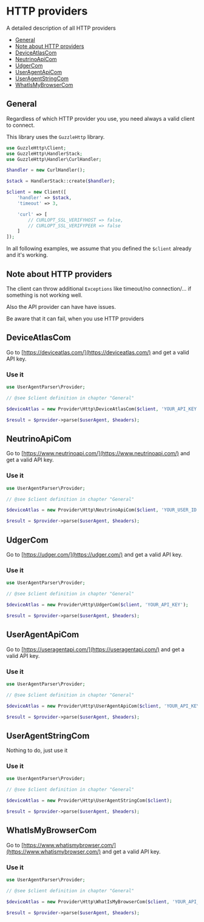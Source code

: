 
# HTTP providers

A detailed description of all HTTP providers

- [General](#general)
- [Note about HTTP providers](#note-about-http-providers)
- [DeviceAtlasCom](#deviceatlascom)
- [NeutrinoApiCom](#neutrinoapicom)
- [UdgerCom](#udgercom)
- [UserAgentApiCom](#iseragentapicom)
- [UserAgentStringCom](#useragentstringcom)
- [WhatIsMyBrowserCom](#whatismybrowsercom)


## General

Regardless of which HTTP provider you use, you need always a valid client to connect.

This library uses the `GuzzleHttp` library.

```php
use GuzzleHttp\Client;
use GuzzleHttp\HandlerStack;
use GuzzleHttp\Handler\CurlHandler;

$handler = new CurlHandler();

$stack = HandlerStack::create($handler);

$client = new Client([
    'handler' => $stack,
    'timeout' => 3,

    'curl' => [
        // CURLOPT_SSL_VERIFYHOST => false,
        // CURLOPT_SSL_VERIFYPEER => false
    ]
]);
```

In all following examples, we assume that you defined the `$client` already and it's working.

## Note about HTTP providers

The client can throw additional `Exceptions` like timeout/no connection/... if something is not working well.

Also the API provider can have have issues.

Be aware that it can fail, when you use HTTP providers


## DeviceAtlasCom

Go to [https://deviceatlas.com/](https://deviceatlas.com/) and get a valid API key.

### Use it

```php
use UserAgentParser\Provider;

// @see $client definition in chapter "General"

$deviceAtlas = new Provider\Http\DeviceAtlasCom($client, 'YOUR_API_KEY');

$result = $provider->parse($userAgent, $headers);
```


## NeutrinoApiCom

Go to [https://www.neutrinoapi.com/](https://www.neutrinoapi.com/) and get a valid API key.

### Use it

```php
use UserAgentParser\Provider;

// @see $client definition in chapter "General"

$deviceAtlas = new Provider\Http\NeutrinoApiCom($client, 'YOUR_USER_ID', 'YOUR_API_KEY');

$result = $provider->parse($userAgent, $headers);
```


## UdgerCom

Go to [https://udger.com/](https://udger.com/) and get a valid API key.

### Use it

```php
use UserAgentParser\Provider;

// @see $client definition in chapter "General"

$deviceAtlas = new Provider\Http\UdgerCom($client, 'YOUR_API_KEY');

$result = $provider->parse($userAgent, $headers);
```



## UserAgentApiCom

Go to [https://useragentapi.com/](https://useragentapi.com/) and get a valid API key.

### Use it

```php
use UserAgentParser\Provider;

// @see $client definition in chapter "General"

$deviceAtlas = new Provider\Http\UserAgentApiCom($client, 'YOUR_API_KEY');

$result = $provider->parse($userAgent, $headers);
```


## UserAgentStringCom

Nothing to do, just use it 

### Use it

```php
use UserAgentParser\Provider;

// @see $client definition in chapter "General"

$deviceAtlas = new Provider\Http\UserAgentStringCom($client);

$result = $provider->parse($userAgent, $headers);
```


## WhatIsMyBrowserCom

Go to [https://www.whatismybrowser.com/](https://www.whatismybrowser.com/) and get a valid API key.

### Use it

```php
use UserAgentParser\Provider;

// @see $client definition in chapter "General"

$deviceAtlas = new Provider\Http\WhatIsMyBrowserCom($client, 'YOUR_API_KEY');

$result = $provider->parse($userAgent, $headers);
```

